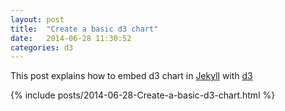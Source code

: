 ```yaml
---
layout: post
title:  "Create a basic d3 chart"
date:   2014-06-28 11:30:52
categories: d3
---
```

This post explains how to embed d3 chart in [Jekyll][Jekyll-site] with [d3][d3-site]

{% include posts/2014-06-28-Create-a-basic-d3-chart.html %}

[d3-site]: http://d3js.org/
[Jekyll-site]: http://jekyllrb.com/
